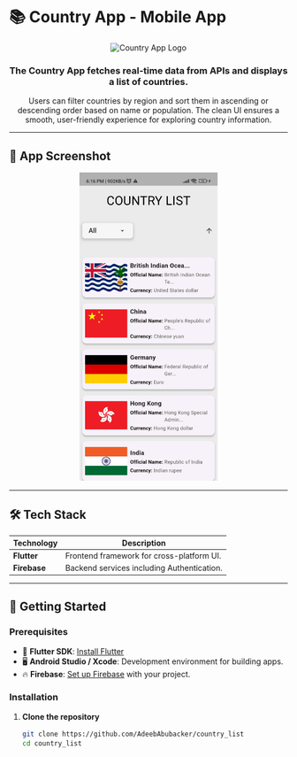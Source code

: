 # 📚 Country App - Mobile App

<div align="center">
  <img src="https://raw.githubusercontent.com/AdeebAbubacker/country_list/refs/heads/main/assets/ic_launcher.png" alt="Country App Logo" width="200"/>
  <h3>The Country App fetches real-time data from APIs and displays a list of countries.</h3>
  <p>Users can filter countries by region and sort them in ascending or descending order based on name or population. The clean UI ensures a smooth, user-friendly experience for exploring country information.</p>
</div>

---

## 📱 App Screenshot

<div align="center">
  <img src="https://raw.githubusercontent.com/AdeebAbubacker/country_list/refs/heads/main/assets/1000205937.jpg" alt="App Screenshot" width="250"/>
</div>

---

## 🛠️ Tech Stack

| Technology    | Description                                    |
| ------------- | ---------------------------------------------- |
| **Flutter**   | Frontend framework for cross-platform UI.      |
| **Firebase**  | Backend services including Authentication.     |

---

## 🚀 Getting Started

### Prerequisites

- 📱 **Flutter SDK**: [Install Flutter](https://flutter.dev/docs/get-started/install)
- 🖥️ **Android Studio / Xcode**: Development environment for building apps.
- 🔥 **Firebase**: [Set up Firebase](https://firebase.google.com/docs/flutter/setup) with your project.

### Installation

1. **Clone the repository**

   ```bash
   git clone https://github.com/AdeebAbubacker/country_list
   cd country_list
